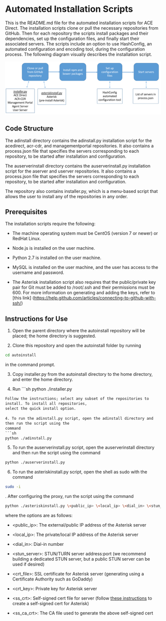 # Automated Installation Scripts
This is the README.md file for the automated installation scripts for ACE Direct. The installation scripts 
clone or pull the necessary repositories from GitHub. Then for each repository the scripts install packages 
and their dependencies, set up the configuration files, and finally start their associated servers. The scripts 
include an option to use HashConfig, an automated configuration and encoding tool, during the configuration 
process. The following diagram visually describes the installation script.
<p align="left">
	<img src="autoinstalldiagram.png" width="700" alt="Flowchart describing the installation scripts."/>
</p>

## Code Structure
The adinstall directory contains the adinstall.py installation script for the acedirect, acr-cdr, 
and managementportal repositories. It also contains a process.json file that specifies the servers 
corresponding to each repository, to be started after installation and configuration.

The auserverinstall directory contains the auserverinstall.py installation script for the aserver and 
userver repositories. It also contains a process.json file that specifies the servers corresponding 
to each repository, to be started after installation and configuration.

The repository also contains installer.py, which is a menu-based script that allows the user to install
any of the repositories in any order.

## Prerequisites
The installation scripts require the following:

* The machine operating system must be CentOS (version 7 or newer) or RedHat Linux.

* Node.js is installed on the user machine.

* Python 2.7 is installed on the user machine.

* MySQL is installed on the user machine, and the user has access to the username and password.

* The Asterisk installation script also requires that the public/private key pair 
for Git must be added to /root/.ssh and their permissions must be 600. For more 
information on generating and adding the keys, refer to [this link]
(https://help.github.com/articles/connecting-to-github-with-ssh/)


## Instructions for Use
1. Open the parent directory where the autoinstall repository will be placed; the home directory is suggested.

2. Clone this repository and open the autoinstall folder by running 
```sh 
cd autoinstall
```
 in the command prompt.  
 
3. Copy installer.py from the autoinstall directory to the home directory, and enter the home directory.

4. Run ```sh
python ./installer.py
```
Follow the instructions; select any subset of the repositories to install. To install all repositories,
select the quick install option.

4. To run the adinstall.py script, open the adinstall directory and then run the script using the 
command 
```sh
python ./adinstall.py
```

5. To run the auserverinstall.py script, open the auserverinstall directory and then run the script 
using the command 
```sh
python ./auserverinstall.py
```

6. To run the asteriskinstall.py script, open the shell as sudo with the command
```sh
sudo -i
```
.
After configuring the proxy, run the script using the command

```sh
python ./asteriskinstall.py \<public_ip> \<local_ip> \<dial_in> \<stun_server> \<crt_file> \<crt_key> \<ss_crt> \<ss_ca_crt>
```

where the options are as follows:

* \<public_ip>: The external/public IP address of the Asterisk server

* \<local_ip>: The private/local IP address of the Asterisk server

* \<dial_in>: Dial-in number

* \<stun_server>: STUN/TURN server address:port (we recommend building a dedicated STUN server, but a public STUN server can be used if desired)

* \<crt_file>: SSL certificate for Asterisk server (generating using a Certificate Authority such as GoDaddy)

* \<crt_key>: Private key for Asterisk server 

* \<ss_crt>: Self-signed cert file for server (follow [these instructions](https://wiki.asterisk.org/wiki/display/AST/Secure+Calling+Tutorial) to create a self-signed cert for Asterisk)

* \<ss_ca_crt>: The CA file used to generate the above self-signed cert
